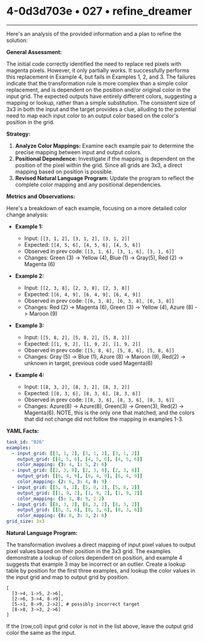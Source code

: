 # 4-0d3d703e • 027 • refine_dreamer

---
Here's an analysis of the provided information and a plan to refine the solution:

**General Assessment:**

The initial code correctly identified the need to replace red pixels with magenta pixels. However, it only partially works. It successfully performs this replacement in Example 4, but fails in Examples 1, 2, and 3. The failures indicate that the transformation rule is more complex than a simple color replacement, and is dependent on the position and/or original color in the input grid. The expected outputs have entirely different colors, suggesting a mapping or lookup, rather than a simple substitution. The consistent size of 3x3 in both the input and the target provides a clue, alluding to the potential need to map each input color to an output color based on the color's position in the grid.

**Strategy:**

1.  **Analyze Color Mappings:** Examine each example pair to determine the precise mapping between input and output colors.
2.  **Positional Dependence:** Investigate if the mapping is dependent on the position of the pixel within the grid. Since all grids are 3x3, a direct mapping based on position is possible.
3.  **Revised Natural Language Program:** Update the program to reflect the complete color mapping and any positional dependencies.

**Metrics and Observations:**

Here's a breakdown of each example, focusing on a more detailed color change analysis:

*   **Example 1:**
    *   Input: `[[3, 1, 2], [3, 1, 2], [3, 1, 2]]`
    *   Expected: `[[4, 5, 6], [4, 5, 6], [4, 5, 6]]`
    *   Observed in prev code: `[[3, 1, 6], [3, 1, 6], [3, 1, 6]]`
    *   Changes: Green (3) -> Yellow (4), Blue (1) -> Gray(5), Red (2) -> Magenta (6)

*   **Example 2:**
    *   Input: `[[2, 3, 8], [2, 3, 8], [2, 3, 8]]`
    *   Expected: `[[6, 4, 9], [6, 4, 9], [6, 4, 9]]`
    *   Observed in prev code: `[[6, 3, 8], [6, 3, 8], [6, 3, 8]]`
    *   Changes: Red (2) -> Magenta (6), Green (3) -> Yellow (4), Azure (8) -> Maroon (9)

*   **Example 3:**
    *   Input: `[[5, 8, 2], [5, 8, 2], [5, 8, 2]]`
    *   Expected: `[[1, 9, 2], [1, 9, 2], [1, 9, 2]]`
    *    Observed in prev code: `[[5, 8, 6], [5, 8, 6], [5, 8, 6]]`
    *   Changes: Gray (5) -> Blue (1), Azure (8) -> Maroon (9), Red(2) -> unknown in target, previous code used Magenta(6)

*   **Example 4:**
    *   Input: `[[8, 3, 2], [8, 3, 2], [8, 3, 2]]`
    *   Expected: `[[8, 3, 6], [8, 3, 6], [8, 3, 6]]`
    *    Observed in prev code: `[[8, 3, 6], [8, 3, 6], [8, 3, 6]]`
    *   Changes: Azure(8) -> Azure(8), Green(3) -> Green(3), Red(2) -> Magenta(6). NOTE, this is the only one that matched, and the colors that did not change did not follow the mapping in examples 1-3.

**YAML Facts:**

```yaml
task_id: "026"
examples:
  - input_grid: [[3, 1, 2], [3, 1, 2], [3, 1, 2]]
    output_grid: [[4, 5, 6], [4, 5, 6], [4, 5, 6]]
    color_mapping: {3: 4, 1: 5, 2: 6}
  - input_grid: [[2, 3, 8], [2, 3, 8], [2, 3, 8]]
    output_grid: [[6, 4, 9], [6, 4, 9], [6, 4, 9]]
    color_mapping: {2: 6, 3: 4, 8: 9}
  - input_grid: [[5, 8, 2], [5, 8, 2], [5, 8, 2]]
    output_grid: [[1, 9, 2], [1, 9, 2], [1, 9, 2]]
    color_mapping: {5: 1, 8: 9, 2:2}
  - input_grid: [[8, 3, 2], [8, 3, 2], [8, 3, 2]]
    output_grid: [[8, 3, 6], [8, 3, 6], [8, 3, 6]]
    color_mapping: {8: 8, 3: 3, 2: 6}
grid_size: 3x3
```

**Natural Language Program:**

The transformation involves a direct mapping of input pixel values to output pixel values based on their position in the 3x3 grid. The examples demonstrate a lookup of colors dependent on position, and example 4 suggests that example 3 may be incorrect or an outlier. Create a lookup table by position for the first three examples, and lookup the color values in the input grid and map to output grid by position.

```
[
  [3->4, 1->5, 2->6],
  [2->6, 3->4, 8->9],
  [5->1, 8->9, 2->2], # possibly incorrect target
  [8->8, 3->3, 2->6]
]

```

If the (row,col) input grid color is not in the list above, leave the output grid color the same as the input.

